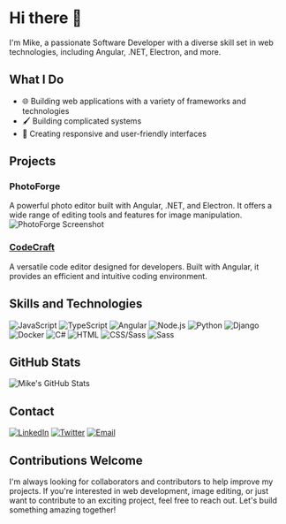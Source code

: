 # Hi there 👋

I'm Mike, a passionate Software Developer with a diverse skill set in web technologies, including Angular, .NET, Electron, and more.

## What I Do

- 🌐 Building web applications with a variety of frameworks and technologies
- 🖌️ Building complicated systems
- 📱 Creating responsive and user-friendly interfaces

## Projects

### PhotoForge
A powerful photo editor built with Angular, .NET, and Electron. It offers a wide range of editing tools and features for image manipulation.
![PhotoForge Screenshot](path/to/photoforge-screenshot.png) <!-- Update this with the actual path to your image -->

### [CodeCraft](https://github.com/Mikiyas34/codecraft-client)
A versatile code editor designed for developers. Built with Angular, it provides an efficient and intuitive coding environment.


## Skills and Technologies

![JavaScript](https://img.shields.io/badge/-JavaScript-F7DF1E?style=flat&logo=javascript&logoColor=black)
![TypeScript](https://img.shields.io/badge/-TypeScript-007ACC?style=flat&logo=typescript&logoColor=white)
![Angular](https://img.shields.io/badge/-Angular-DD0031?style=flat&logo=angular&logoColor=white)
![Node.js](https://img.shields.io/badge/-Node.js-339933?style=flat&logo=node.js&logoColor=white)
![Python](https://img.shields.io/badge/-Python-3776AB?style=flat&logo=python&logoColor=white)
![Django](https://img.shields.io/badge/-Django-092E20?style=flat&logo=django&logoColor=white)
![Docker](https://img.shields.io/badge/-Docker-2496ED?style=flat&logo=docker&logoColor=white)
![C#](https://img.shields.io/badge/-C%23-239120?style=flat&logo=c-sharp&logoColor=white)
![HTML](https://img.shields.io/badge/-HTML5-E34F26?style=flat&logo=html5&logoColor=white)
![CSS/Sass](https://img.shields.io/badge/-CSS3-1572B6?style=flat&logo=css3&logoColor=white)
![Sass](https://img.shields.io/badge/-Sass-CC6699?style=flat&logo=sass&logoColor=white)

## GitHub Stats

![Mike's GitHub Stats](https://github-readme-stats.vercel.app/api?username=Mikiyas34&show_icons=true&theme=radical)

## Contact

[![LinkedIn](https://img.shields.io/badge/-LinkedIn-0077B5?style=flat&logo=linkedin&logoColor=white)](https://www.linkedin.com/in/mikiyas-simeneh-b79b622a9/)
[![Twitter](https://img.shields.io/badge/-Twitter-1DA1F2?style=flat&logo=twitter&logoColor=white)](https://x.com/MikiyasS80935)
[![Email](https://img.shields.io/badge/-Email-D14836?style=flat&logo=gmail&logoColor=white)](mailto:mikiyassimeneh@outlook.com)


## Contributions Welcome

I'm always looking for collaborators and contributors to help improve my projects. If you're interested in web development, image editing, or just want to contribute to an exciting project, feel free to reach out. Let's build something amazing together!
